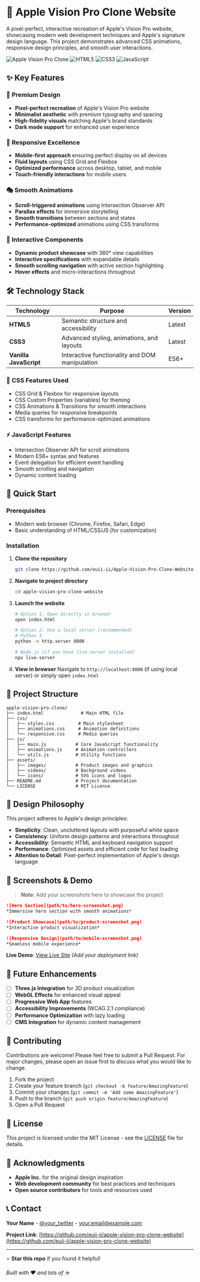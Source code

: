 # 🍎 Apple Vision Pro Clone Website


A pixel-perfect, interactive recreation of Apple's Vision Pro website, showcasing modern web development techniques and Apple's signature design language. This project demonstrates advanced CSS animations, responsive design principles, and smooth user interactions.

![Apple Vision Pro Clone](https://img.shields.io/badge/Status-Complete-brightgreen)
![HTML5](https://img.shields.io/badge/HTML5-E34F26?style=flat&logo=html5&logoColor=white)
![CSS3](https://img.shields.io/badge/CSS3-1572B6?style=flat&logo=css3&logoColor=white)
![JavaScript](https://img.shields.io/badge/JavaScript-F7DF1E?style=flat&logo=javascript&logoColor=black)

## ✨ Key Features

### 🎨 **Premium Design**
- **Pixel-perfect recreation** of Apple's Vision Pro website
- **Minimalist aesthetic** with premium typography and spacing
- **High-fidelity visuals** matching Apple's brand standards
- **Dark mode support** for enhanced user experience

### 📱 **Responsive Excellence**
- **Mobile-first approach** ensuring perfect display on all devices
- **Fluid layouts** using CSS Grid and Flexbox
- **Optimized performance** across desktop, tablet, and mobile
- **Touch-friendly interactions** for mobile users

### 🎭 **Smooth Animations**
- **Scroll-triggered animations** using Intersection Observer API
- **Parallax effects** for immersive storytelling
- **Smooth transitions** between sections and states
- **Performance-optimized** animations using CSS transforms

### 🔧 **Interactive Components**
- **Dynamic product showcase** with 360° view capabilities
- **Interactive specifications** with expandable details
- **Smooth scrolling navigation** with active section highlighting
- **Hover effects** and micro-interactions throughout

## 🛠️ Technology Stack

| Technology | Purpose | Version |
|------------|---------|---------|
| **HTML5** | Semantic structure and accessibility | Latest |
| **CSS3** | Advanced styling, animations, and layouts | Latest |
| **Vanilla JavaScript** | Interactive functionality and DOM manipulation | ES6+ |

### 🎯 **CSS Features Used**
- CSS Grid & Flexbox for responsive layouts
- CSS Custom Properties (variables) for theming
- CSS Animations & Transitions for smooth interactions
- Media queries for responsive breakpoints
- CSS transforms for performance-optimized animations

### ⚡ **JavaScript Features**
- Intersection Observer API for scroll animations
- Modern ES6+ syntax and features
- Event delegation for efficient event handling
- Smooth scrolling and navigation
- Dynamic content loading

## 🚀 Quick Start

### Prerequisites
- Modern web browser (Chrome, Firefox, Safari, Edge)
- Basic understanding of HTML/CSS/JS (for customization)

### Installation

1. **Clone the repository**
   ```bash
   git clone https://github.com/euii-ii/Apple-Vision-Pro-Clone-Website.git
   ```

2. **Navigate to project directory**
   ```bash
   cd apple-vision-pro-clone-website
   ```

3. **Launch the website**
   ```bash
   # Option 1: Open directly in browser
   open index.html
   
   # Option 2: Use a local server (recommended)
   # Python 3
   python -m http.server 8000
   
   # Node.js (if you have live-server installed)
   npx live-server
   ```

4. **View in browser**
   Navigate to `http://localhost:8000` (if using local server) or simply open `index.html`

## 📁 Project Structure

```
apple-vision-pro-clone/
├── index.html              # Main HTML file
├── css/
│   ├── styles.css         # Main stylesheet
│   ├── animations.css     # Animation definitions
│   └── responsive.css     # Media queries
├── js/
│   ├── main.js           # Core JavaScript functionality
│   ├── animations.js     # Animation controllers
│   └── utils.js          # Utility functions
├── assets/
│   ├── images/           # Product images and graphics
│   ├── videos/           # Background videos
│   └── icons/            # SVG icons and logos
├── README.md             # Project documentation
└── LICENSE               # MIT License
```

## 🎨 Design Philosophy

This project adheres to Apple's design principles:

- **Simplicity**: Clean, uncluttered layouts with purposeful white space
- **Consistency**: Uniform design patterns and interactions throughout
- **Accessibility**: Semantic HTML and keyboard navigation support
- **Performance**: Optimized assets and efficient code for fast loading
- **Attention to Detail**: Pixel-perfect implementation of Apple's design language

## 🌟 Screenshots & Demo

> **Note**: Add your screenshots here to showcase the project

```markdown
![Hero Section](path/to/hero-screenshot.png)
*Immersive hero section with smooth animations*

![Product Showcase](path/to/product-screenshot.png)
*Interactive product visualization*

![Responsive Design](path/to/mobile-screenshot.png)
*Seamless mobile experience*
```

**Live Demo**: [View Live Site](https://your-demo-link.com) *(Add your deployment link)*

## 🚧 Future Enhancements

- [ ] **Three.js Integration** for 3D product visualization
- [ ] **WebGL Effects** for enhanced visual appeal
- [ ] **Progressive Web App** features
- [ ] **Accessibility Improvements** (WCAG 2.1 compliance)
- [ ] **Performance Optimization** with lazy loading
- [ ] **CMS Integration** for dynamic content management

## 🤝 Contributing

Contributions are welcome! Please feel free to submit a Pull Request. For major changes, please open an issue first to discuss what you would like to change.

1. Fork the project
2. Create your feature branch (`git checkout -b feature/AmazingFeature`)
3. Commit your changes (`git commit -m 'Add some AmazingFeature'`)
4. Push to the branch (`git push origin feature/AmazingFeature`)
5. Open a Pull Request

## 📄 License

This project is licensed under the MIT License - see the [LICENSE](LICENSE) file for details.

## 🙏 Acknowledgments

- **Apple Inc.** for the original design inspiration
- **Web development community** for best practices and techniques
- **Open source contributors** for tools and resources used

## 📞 Contact

**Your Name** - [@your_twitter](https://twitter.com/your_twitter) - your.email@example.com

**Project Link**: [https://github.com/euii-ii/apple-vision-pro-clone-website](https://github.com/euii-ii/apple-vision-pro-clone-website)

---

⭐ **Star this repo** if you found it helpful!

*Built with ❤️ and lots of ☕*
